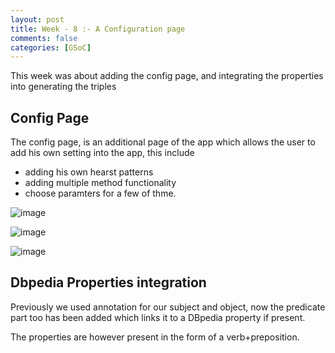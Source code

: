 ```yaml
---
layout: post
title: Week - 8 :- A Configuration page
comments: false
categories: [GSoC]
---
```


This week was about adding the config page, and integrating the properties into generating the triples

## Config Page
The config page, is an additional page of the app which allows the user to add his own setting into the app, this include
- adding his own hearst patterns
- adding multiple method functionality
- choose paramters for a few of thme.

![image](https://sahitpj.github.io/gs/assets/config1.png)

![image](https://sahitpj.github.io/gs/assets/config2.png)

![image](https://sahitpj.github.io/gs/assets/config3.png)

## Dbpedia Properties integration
Previously we used annotation for our subject and object, now the predicate part too has been added which links it to a DBpedia property if present. 

The properties are however present in the form of a verb+preposition.